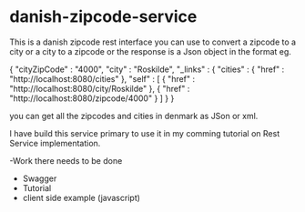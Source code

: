 # danish-zipcode-service

This is a danish zipcode rest interface you can use to convert a 
zipcode to a city or a city to a zipcode or the response is a Json
object in the format eg.

{
  "cityZipCode" : "4000",
  "city" : "Roskilde",
  "_links" : {
    "cities" : {
      "href" : "http://localhost:8080/cities"
    },
    "self" : [ {
      "href" : "http://localhost:8080/city/Roskilde"
    }, {
      "href" : "http://localhost:8080/zipcode/4000"
    } ]
  }
}

you can get all the zipcodes and cities in denmark as JSon or xml. 

I have build this service primary to use it in my comming tutorial on
Rest Service implementation.

-Work there needs to be done
- Swagger
- Tutorial
- client side example (javascript)
   
